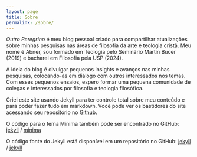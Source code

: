 ```yaml
---
layout: page
title: Sobre
permalink: /sobre/
---
```


*Outro Peregrino* é meu blog pessoal criado para compartilhar atualizações sobre minhas pesquisas nas áreas de filosofia da arte e teologia cristã. Meu nome é Abner, sou formado em Teologia pelo Seminário Martin Bucer (2019) e bacharel em Filosofia pela USP (2024).

A ideia do blog é divulgar pequenos insights e avanços nas minhas pesquisas, colocando-as em diálogo com outros interessados nos temas. Com esses pequenos ensaios, espero formar uma pequena comunidade de colegas e interessados por filosofia e teologia filosófica.

Criei este site usando Jekyll para ter controle total sobre meu conteúdo e para poder fazer tudo em markdown. Você pode ver os bastidores do site acessando seu repositório no [Github](https://github.com/abnerarrais/outroperegrino).

O código para o tema Minima também pode ser encontrado no GitHub:
[jekyll][jekyll-organization] /
[minima](https://github.com/jekyll/minima)

O código fonte do Jekyll está disponível em um repositório no GitHub:
[jekyll][jekyll-organization] /
[jekyll](https://github.com/jekyll/jekyll)


[jekyll-organization]: https://github.com/jekyll
